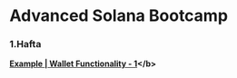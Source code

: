 # Advanced Solana Bootcamp

### 1.Hafta
<b>[Example | Wallet Functionality - 1](href="https://github.com/bgraokmush/AdvancedSolana/tree/Hafta-1")</b>
